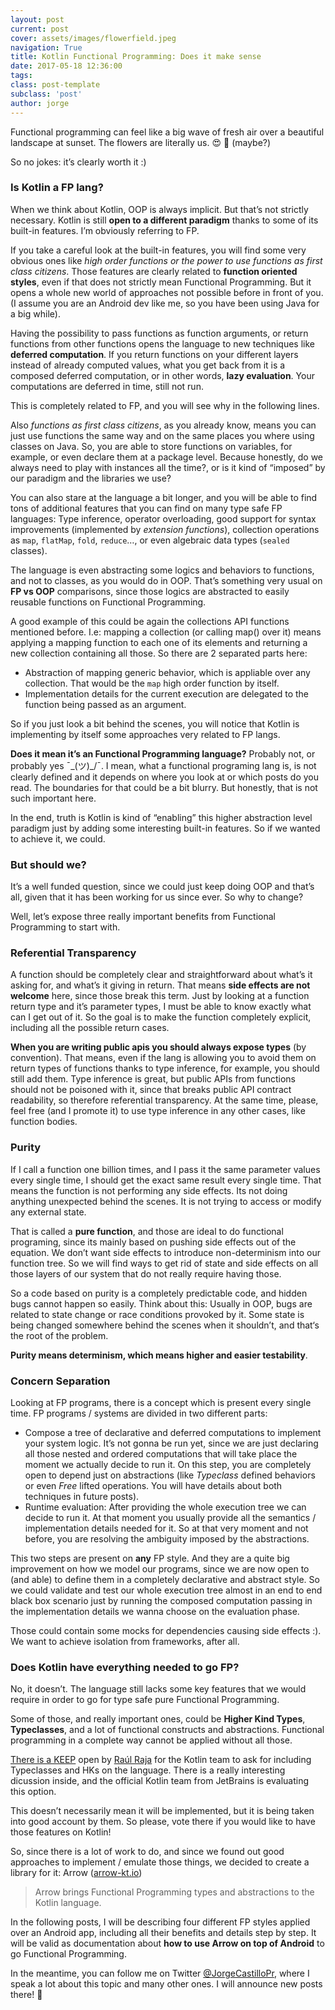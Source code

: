 ```yaml
---
layout: post
current: post
cover: assets/images/flowerfield.jpeg
navigation: True
title: Kotlin Functional Programming: Does it make sense
date: 2017-05-18 12:36:00
tags:
class: post-template
subclass: 'post'
author: jorge
---
```


Functional programming can feel like a big wave of fresh air over a beautiful landscape at sunset. The flowers are literally us. 😍 🌼 (maybe?)

So no jokes: it’s clearly worth it :)

### Is Kotlin a FP lang?

When we think about Kotlin, OOP is always implicit. But that’s not strictly necessary. Kotlin is still **open to a different paradigm** thanks to some of its built-in features. I’m obviously referring to FP.

If you take a careful look at the built-in features, you will find some very obvious ones like *high order functions or the power to use functions as first class citizens*. Those features are clearly related to **function oriented styles**, even if that does not strictly mean Functional Programming. But it opens a whole new world of approaches not possible before in front of you. (I assume you are an Android dev like me, so you have been using Java for a big while).

Having the possibility to pass functions as function arguments, or return functions from other functions opens the language to new techniques like **deferred computation**. If you return functions on your different layers instead of already computed values, what you get back from it is a composed deferred computation, or in other words, **lazy evaluation**. Your computations are deferred in time, still not run.

This is completely related to FP, and you will see why in the following lines.

Also *functions as first class citizens*, as you already know, means you can just use functions the same way and on the same places you where using classes on Java. So, you are able to store functions on variables, for example, or even declare them at a package level. Because honestly, do we always need to play with instances all the time?, or is it kind of “imposed” by our paradigm and the libraries we use?

You can also stare at the language a bit longer, and you will be able to find tons of additional features that you can find on many type safe FP languages: Type inference, operator overloading, good support for syntax improvements (implemented by *extension functions*), collection operations as `map`, `flatMap`, `fold`, `reduce`…, or even algebraic data types (`sealed` classes).

The language is even abstracting some logics and behaviors to functions, and not to classes, as you would do in OOP. That’s something very usual on **FP vs OOP** comparisons, since those logics are abstracted to easily reusable functions on Functional Programming.

A good example of this could be again the collections API functions mentioned before. I.e: mapping a collection (or calling map() over it) means applying a mapping function to each one of its elements and returning a new collection containing all those. So there are 2 separated parts here:

* Abstraction of mapping generic behavior, which is appliable over any collection. That would be the `map` high order function by itself.
* Implementation details for the current execution are delegated to the function being passed as an argument.

So if you just look a bit behind the scenes, you will notice that Kotlin is implementing by itself some approaches very related to FP langs.

**Does it mean it’s an Functional Programming language?** Probably not, or probably yes ¯\_(ツ)\_/¯. I mean, what a functional programing lang is, is not clearly defined and it depends on where you look at or which posts do you read. The boundaries for that could be a bit blurry. But honestly, that is not such important here.


In the end, truth is Kotlin is kind of “enabling” this higher abstraction level paradigm just by adding some interesting built-in features. So if we wanted to achieve it, we could.

### But should we?

It’s a well funded question, since we could just keep doing OOP and that’s all, given that it has been working for us since ever. So why to change?

Well, let’s expose three really important benefits from Functional Programming to start with.

### Referential Transparency

A function should be completely clear and straightforward about what’s it asking for, and what’s it giving in return. That means **side effects are not welcome** here, since those break this term. Just by looking at a function return type and it’s parameter types, I must be able to know exactly what can I get out of it. So the goal is to make the function completely explicit, including all the possible return cases.

**When you are writing public apis you should always expose types** (by convention). That means, even if the lang is allowing you to avoid them on return types of functions thanks to type inference, for example, you should still add them. Type inference is great, but public APIs from functions should not be poisoned with it, since that breaks public API contract readability, so therefore referential transparency. At the same time, please, feel free (and I promote it) to use type inference in any other cases, like function bodies.

### Purity

If I call a function one billion times, and I pass it the same parameter values every single time, I should get the exact same result every single time. That means the function is not performing any side effects. Its not doing anything unexpected behind the scenes. It is not trying to access or modify any external state.

That is called a **pure function**, and those are ideal to do functional programing, since its mainly based on pushing side effects out of the equation. We don’t want side effects to introduce non-determinism into our function tree. So we will find ways to get rid of state and side effects on all those layers of our system that do not really require having those.

So a code based on purity is a completely predictable code, and hidden bugs cannot happen so easily. Think about this: Usually in OOP, bugs are related to state change or race conditions provoked by it. Some state is being changed somewhere behind the scenes when it shouldn’t, and that‘s the root of the problem.

**Purity means determinism, which means higher and easier testability**.

### Concern Separation

Looking at FP programs, there is a concept which is present every single time. FP programs / systems are divided in two different parts:

* Compose a tree of declarative and deferred computations to implement your system logic. It’s not gonna be run yet, since we are just declaring all those nested and ordered computations that will take place the moment we actually decide to run it. On this step, you are completely open to depend just on abstractions (like *Typeclass* defined behaviors or even *Free* lifted operations. You will have details about both techniques in future posts).
* Runtime evaluation: After providing the whole execution tree we can decide to run it. At that moment you usually provide all the semantics / implementation details needed for it. So at that very moment and not before, you are resolving the ambiguity imposed by the abstractions.

This two steps are present on **any** FP style. And they are a quite big improvement on how we model our programs, since we are now open to (and able) to define them in a completely declarative and abstract style. So we could validate and test our whole execution tree almost in an end to end black box scenario just by running the composed computation passing in the implementation details we wanna choose on the evaluation phase.

Those could contain some mocks for dependencies causing side effects :). We want to achieve isolation from frameworks, after all.

### Does Kotlin have everything needed to go FP?

No, it doesn’t. The language still lacks some key features that we would require in order to go for type safe pure Functional Programming.

Some of those, and really important ones, could be **Higher Kind Types**, **Typeclasses**, and a lot of functional constructs and abstractions. Functional programming in a complete way cannot be applied without all those.

[There is a KEEP](https://github.com/Kotlin/KEEP/pull/87) open by [Raúl Raja](https://www.twitter.com/raulraja) for the Kotlin team to ask for including Typeclasses and HKs on the language. There is a really interesting dicussion inside, and the official Kotlin team from JetBrains is evaluating this option.

This doesn’t necessarily mean it will be implemented, but it is being taken into good account by them. So please, vote there if you would like to have those features on Kotlin!

So, since there is a lot of work to do, and since we found out good approaches to implement / emulate those things, we decided to create a library for it: Arrow ([arrow-kt.io](https://arrow-kt.io/))

> Arrow brings Functional Programming types and abstractions to the Kotlin language.

In the following posts, I will be describing four different FP styles applied over an Android app, including all their benefits and details step by step. It will be valid as documentation about **how to use Arrow on top of Android** to go Functional Programming.

In the meantime, you can follow me on Twitter [@JorgeCastilloPr](https://www.twitter.com/JorgeCastilloPr), where I speak a lot about this topic and many other ones. I will announce new posts there! 🎉
